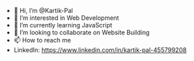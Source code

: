 - 👋 Hi, I’m @Kartik-Pal
- 👀 I’m interested in Web Development 
- 🌱 I’m currently learning JavaScript
- 💞️ I’m looking to collaborate on Website Building
- 📫 How to reach me 
- LinkedIn: https://www.linkedin.com/in/kartik-pal-455799208

<!---
Kartik-Pal-11/Kartik-Pal-11 is a ✨ special ✨ repository because its `README.md` (this file) appears on your GitHub profile.
You can click the Preview link to take a look at your changes.
--->
